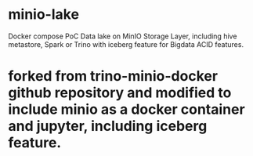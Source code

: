 # minio-lake
Docker compose PoC Data lake on MinIO Storage Layer, including hive metastore, Spark or Trino with iceberg feature for Bigdata ACID features.

# forked from trino-minio-docker github repository and modified to include minio as a docker container and jupyter, including iceberg feature.
